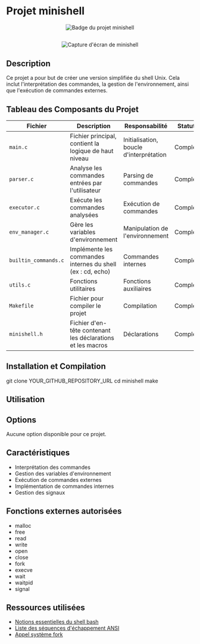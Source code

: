 # **Projet minishell**

<div align="center">
  <img src="https://github.com/ayogun/42-project-badges/raw/main/badges/minishelle.png" alt="Badge du projet minishell">
</div>

##
<div align="center">
  <img src="URL_TO_MINISHELL_SCREENSHOT" alt="Capture d'écran de minishell">
</div>

## Description
Ce projet a pour but de créer une version simplifiée du shell Unix. Cela inclut l'interprétation des commandes, la gestion de l'environnement, ainsi que l'exécution de commandes externes.

## Tableau des Composants du Projet

| Fichier              | Description                                                              | Responsabilité                                   | Statut    |
|----------------------|--------------------------------------------------------------------------|--------------------------------------------------|-----------|
| `main.c`             | Fichier principal, contient la logique de haut niveau                    | Initialisation, boucle d'interprétation          | Complet   |
| `parser.c`           | Analyse les commandes entrées par l'utilisateur                          | Parsing de commandes                             | Complet   |
| `executor.c`         | Exécute les commandes analysées                                           | Exécution de commandes                           | Complet   |
| `env_manager.c`      | Gère les variables d'environnement                                        | Manipulation de l'environnement                  | Complet   |
| `builtin_commands.c` | Implémente les commandes internes du shell (ex : cd, echo)               | Commandes internes                               | Complet   |
| `utils.c`            | Fonctions utilitaires                                                     | Fonctions auxiliaires                            | Complet   |
| `Makefile`           | Fichier pour compiler le projet                                           | Compilation                                      | Complet   |
| `minishell.h`        | Fichier d'en-tête contenant les déclarations et les macros               | Déclarations                                     | Complet   |

## Installation et Compilation
git clone YOUR_GITHUB_REPOSITORY_URL
cd minishell
make

## Utilisation

## Options
Aucune option disponible pour ce projet.

## Caractéristiques
- Interprétation des commandes
- Gestion des variables d'environnement
- Exécution de commandes externes
- Implémentation de commandes internes
- Gestion des signaux

## Fonctions externes autorisées
- malloc
- free
- read
- write
- open
- close
- fork
- execve
- wait
- waitpid
- signal

## Ressources utilisées
- [Notions essentielles du shell bash](https://fr.wikibooks.org/wiki/Programmation_Bash/Notions_essentielles_du_shell_bash)
- [Liste des séquences d'échappement ANSI](https://stackoverflow.com/questions/4842424/list-of-ansi-color-escape-sequences)
- [Appel système fork](https://www.geeksforgeeks.org/fork-system-call/)

